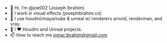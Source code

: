 - 👋 Hi, I’m @joe002 (Joseph Ibrahim)
- 👀 I work in visual effects (josephibrahim.co)
- 🌱 I use houdini/maya/nuke & unreal w/ renderers arnold, renderman, and vray.
- 💞️ I ♥️ Houdini and Unreal projects.
- 📫 How to reach me jomar.ibrahim@gmail.com

<!---
joe002/joe002 is a ✨ special ✨ repository because its `README.md` (this file) appears on your GitHub profile.
You can click the Preview link to take a look at your changes.
--->
